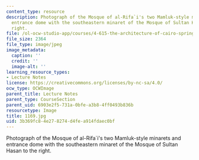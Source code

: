 ```yaml
---
content_type: resource
description: Photograph of the Mosque of al-Rifa`i's two Mamluk-style minarets and
  entrance dome with the southeastern minaret of the Mosque of Sultan Hasan to the
  right.
file: /ol-ocw-studio-app/courses/4-615-the-architecture-of-cairo-spring-2002/3b369fc84e278274d4fea914fdaec0bf_1169.jpg
file_size: 2364
file_type: image/jpeg
image_metadata:
  caption: ''
  credit: ''
  image-alt: ''
learning_resource_types:
- Lecture Notes
license: https://creativecommons.org/licenses/by-nc-sa/4.0/
ocw_type: OCWImage
parent_title: Lecture Notes
parent_type: CourseSection
parent_uid: 6903e2f5-731a-0bfe-a3b8-4ff0493b836b
resourcetype: Image
title: 1169.jpg
uid: 3b369fc8-4e27-8274-d4fe-a914fdaec0bf
---
```

Photograph of the Mosque of al-Rifa`i's two Mamluk-style minarets and entrance dome with the southeastern minaret of the Mosque of Sultan Hasan to the right.